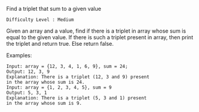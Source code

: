 Find a triplet that sum to a given value

    Difficulty Level : Medium
    
Given an array and a value, find if there is a triplet in array whose sum is equal to the given value. If there is such a triplet present in array, then print the triplet and return true. Else return false.

Examples: 
 

    Input: array = {12, 3, 4, 1, 6, 9}, sum = 24; 
    Output: 12, 3, 9 
    Explanation: There is a triplet (12, 3 and 9) present 
    in the array whose sum is 24. 
    Input: array = {1, 2, 3, 4, 5}, sum = 9 
    Output: 5, 3, 1 
    Explanation: There is a triplet (5, 3 and 1) present 
    in the array whose sum is 9.